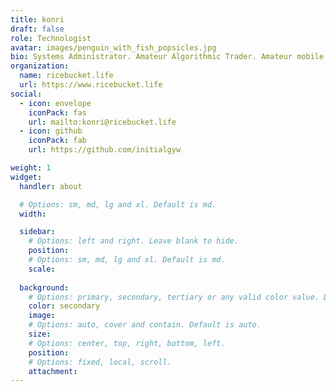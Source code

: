 ```yaml
---
title: konri
draft: false
role: Technologist
avatar: images/penguin_with_fish_popsicles.jpg
bio: Systems Administrator. Amateur Algorithmic Trader. Amateur mobile photographer.
organization:
  name: ricebucket.life
  url: https://www.ricebucket.life
social:
  - icon: envelope
    iconPack: fas
    url: mailto:konri@ricebucket.life
  - icon: github
    iconPack: fab
    url: https://github.com/initialgyw

weight: 1
widget:
  handler: about

  # Options: sm, md, lg and xl. Default is md.
  width:

  sidebar:
    # Options: left and right. Leave blank to hide.
    position:
    # Options: sm, md, lg and xl. Default is md.
    scale:
  
  background:
    # Options: primary, secondary, tertiary or any valid color value. Default is primary.
    color: secondary
    image:
    # Options: auto, cover and contain. Default is auto.
    size:
    # Options: center, top, right, bottom, left.
    position:
    # Options: fixed, local, scroll.
    attachment: 
---
```

